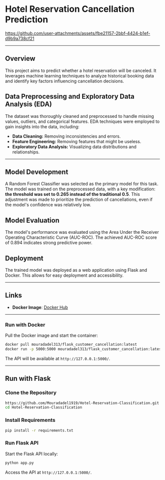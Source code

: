 
# Hotel Reservation Cancellation Prediction





https://github.com/user-attachments/assets/fbe21157-2bbf-4424-b1ef-d9b9a738cf21






---

## Overview 

This project aims to predict whether a hotel reservation will be canceled. It leverages machine learning techniques to analyze historical booking data and identify key factors influencing cancellation decisions.

## Data Preprocessing and Exploratory Data Analysis (EDA)

The dataset was thoroughly cleaned and preprocessed to handle missing values, outliers, and categorical features. EDA techniques were employed to gain insights into the data, including:

* **Data Cleaning:** Removing inconsistencies and errors.
* **Feature Engineering:** Removing features that might be useless.
* **Exploratory Data Analysis:** Visualizing data distributions and relationships.
---

## Model Development

A Random Forest Classifier was selected as the primary model for this task. The model was trained on the preprocessed data, with a key modification: **the threshold was set to 0.265 instead of the traditional 0.5**. This adjustment was made to prioritize the prediction of cancellations, even if the model's confidence was relatively low. 

## Model Evaluation

The model's performance was evaluated using the Area Under the Receiver Operating Characteristic Curve (AUC-ROC). The achieved AUC-ROC score of 0.894 indicates strong predictive power.

## Deployment

The trained model was deployed as a web application using Flask and Docker. This allows for easy deployment and accessibility.

---

## Links  
- **Docker Image**: [Docker Hub](https://hub.docker.com/repository/docker/mouradadel313/flask_customer_cancellation/tags)

---


### Run with Docker  
Pull the Docker image and start the container:  
```bash  
docker pull mouradadel313/flask_customer_cancellation:latest
docker run -p 5000:5000 mouradadel313/flask_customer_cancellation:latest  
```  
The API will be available at `http://127.0.0.1:5000/`.  

---

## Run with Flask 

### Clone the Repository  
```bash  
https://github.com/Mouradadel1919/Hotel-Reservation-Classification.git
cd Hotel-Reservation-Classification
```  

### Install Requirements  
```bash  
pip install -r requirements.txt  
```  

### Run Flask API  
Start the Flask API locally:  
```bash  
python app.py  
```  
Access the API at `http://127.0.0.1:5000/`.  

